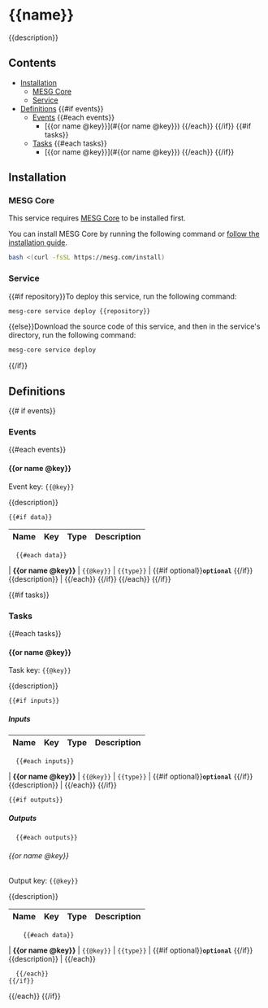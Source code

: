 <!-- MESG_GENERATED_DOC -->
# {{name}}

{{description}}

## Contents

- [Installation](#Installation)
  - [MESG Core](#MESG-Core)
  - [Service](#Service)
- [Definitions](#Definitions)
  {{#if events}}
  - [Events](#Events)
    {{#each events}}
    - [{{or name @key}}](#{{or name @key}})
    {{/each}}
  {{/if}}
  {{#if tasks}}
  - [Tasks](#Tasks)
  {{#each tasks}}
    - [{{or name @key}}](#{{or name @key}})
  {{/each}}
{{/if}}

## Installation

### MESG Core

This service requires [MESG Core](https://github.com/mesg-foundation/core) to be installed first.

You can install MESG Core by running the following command or [follow the installation guide](https://docs.mesg.com/guide/start-here/installation.html).

```bash
bash <(curl -fsSL https://mesg.com/install)
```

### Service

{{#if repository}}To deploy this service, run the following command:
```bash
mesg-core service deploy {{repository}}
```
{{else}}Download the source code of this service, and then in the service's directory, run the following command:
```bash
mesg-core service deploy
```
{{/if}}

## Definitions

{{# if events}}
### Events

  {{#each events}}
#### {{or name @key}}

Event key: `{{@key}}`

{{description}}

    {{#if data}}
| **Name** | **Key** | **Type** | **Description** |
| --- | --- | --- | --- |
      {{#each data}}
| **{{or name @key}}** | `{{@key}}` | `{{type}}` | {{#if optional}}**`optional`** {{/if}}{{description}} |
      {{/each}}
    {{/if}}
  {{/each}}
{{/if}}

{{#if tasks}}
### Tasks

  {{#each tasks}}
#### {{or name @key}}

Task key: `{{@key}}`

{{description}}

    {{#if inputs}}
##### Inputs

| **Name** | **Key** | **Type** | **Description** |
| --- | --- | --- | --- |
      {{#each inputs}}
| **{{or name @key}}** | `{{@key}}` | `{{type}}` | {{#if optional}}**`optional`** {{/if}}{{description}} |
      {{/each}}
    {{/if}}
  
    {{#if outputs}}
##### Outputs

      {{#each outputs}}
###### {{or name @key}}

Output key: `{{@key}}`

{{description}}

| **Name** | **Key** | **Type** | **Description** |
| --- | --- | --- | --- |
        {{#each data}}
| **{{or name @key}}** | `{{@key}}` | `{{type}}` | {{#if optional}}**`optional`** {{/if}}{{description}} |
        {{/each}}

      {{/each}}
    {{/if}}
  {{/each}}
{{/if}}
<!-- /MESG_GENERATED_DOC -->